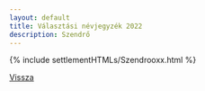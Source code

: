 ```yaml
---
layout: default
title: Választási névjegyzék 2022
description: Szendrő
---
```


{% include settlementHTMLs/Szendrooxx.html %}

[Vissza](../)
